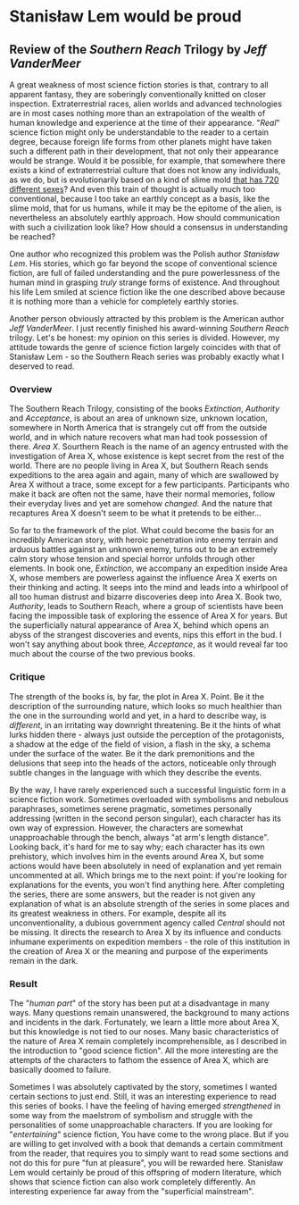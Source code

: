 # Stanisław Lem would be proud
## Review of the _Southern Reach_ Trilogy by _Jeff VanderMeer_

A great weakness of most science fiction stories is that, contrary to all apparent fantasy, they are soberingly conventionally knitted on closer inspection. Extraterrestrial races, alien worlds and advanced technologies are in most cases nothing more than an extrapolation of the wealth of human knowledge and experience at the time of their appearance. "_Real_" science fiction might only be understandable to the reader to a certain degree, because foreign life forms from other planets might have taken such a different path in their development, that not only their appearance would be strange. Would it be possible, for example, that somewhere there exists a kind of extraterrestrial culture that does not know any individuals, as we do, but is evolutionarily based on a kind of slime mold [that has 720 different sexes](https://www.theguardian.com/world/2019/oct/17/the-blob-zoo-unveils-baffling-new-organism-with-720-sexes)? And even this train of thought is actually much too conventional, because I too take an earthly concept as a basis, like the slime mold, that for us humans, while it may be the epitome of the alien, is nevertheless an absolutely earthly approach. How should communication with such a civilization look like? How should a consensus in understanding be reached?

One author who recognized this problem was the Polish author _Stanisław Lem_. His stories, which go far beyond the scope of conventional science fiction, are full of failed understanding and the pure powerlessness of the human mind in grasping _truly_ strange forms of existence. And throughout his life Lem smiled at science fiction like the one described above because it is nothing more than a vehicle for completely earthly stories.

Another person obviously attracted by this problem is the American author _Jeff VanderMeer_. I just recently finished his award-winning _Southern Reach_ trilogy. Let's be honest: my opinion on this series is divided. However, my attitude towards the genre of science fiction largely coincides with that of Stanisław Lem - so the Southern Reach series was probably exactly what I deserved to read.

### Overview

The Southern Reach Trilogy, consisting of the books _Extinction_, _Authority_ and _Acceptance_, is about an area of unknown size, unknown location, somewhere in North America that is strangely cut off from the outside world, and in which nature recovers what man had took possession of there. _Area X_. Sourthern Reach is the name of an agency entrusted with the investigation of Area X, whose existence is kept secret from the rest of the world. There are no people living in Area X, but Southern Reach sends expeditions to the area again and again, many of which are swallowed by Area X without a trace, some except for a few participants. Participants who make it back are often not the same, have their normal memories, follow their everyday lives and yet are somehow _changed_. And the nature that recaptures Area X doesn't seem to be what it pretends to be either...

So far to the framework of the plot. What could become the basis for an incredibly American story, with heroic penetration into enemy terrain and arduous battles against an unknown enemy, turns out to be an extremely calm story whose tension and special horror unfolds through other elements. In book one, _Extinction_, we accompany an expedition inside Area X, whose members are powerless against the influence Area X exerts on their thinking and acting. It seeps into the mind and leads into a whirlpool of all too human distrust and bizarre discoveries deep into Area X. Book two, _Authority_, leads to Southern Reach, where a group of scientists have been facing the impossible task of exploring the essence of Area X for years. But the superficially natural appearance of Area X, behind which opens an abyss of the strangest discoveries and events, nips this effort in the bud. I won't say anything about book three, _Acceptance_, as it would reveal far too much about the course of the two previous books.

### Critique

The strength of the books is, by far, the plot in Area X. Point. Be it the description of the surrounding nature, which looks so much healthier than the one in the surrounding world and yet, in a hard to describe way, is _different_, in an irritating way downright threatening. Be it the hints of what lurks hidden there - always just outside the perception of the protagonists, a shadow at the edge of the field of vision, a flash in the sky, a schema under the surface of the water. Be it the dark premonitions and the delusions that seep into the heads of the actors, noticeable only through subtle changes in the language with which they describe the events.

By the way, I have rarely experienced such a successful linguistic form in a science fiction work. Sometimes overloaded with symbolisms and nebulous paraphrases, sometimes serene pragmatic, sometimes personally addressing (written in the second person singular), each character has its own way of expression. However, the characters are somewhat unapproachable through the bench, always "at arm's length distance". Looking back, it's hard for me to say why; each character has its own prehistory, which involves him in the events around Area X, but some actions would have been absolutely in need of explanation and yet remain uncommented at all. Which brings me to the next point: if you're looking for explanations for the events, you won't find anything here. After completing the series, there are some answers, but the reader is not given any explanation of what is an absolute strength of the series in some places and its greatest weakness in others. For example, despite all its unconventionality, a dubious government agency called _Central_ should not be missing. It directs the research to Area X by its influence and conducts inhumane experiments on expedition members - the role of this institution in the creation of Area X or the meaning and purpose of the experiments remain in the dark.

### Result

The "_human part_" of the story has been put at a disadvantage in many ways. Many questions remain unanswered, the background to many actions and incidents in the dark. Fortunately, we learn a little more about Area X, but this knowledge is not tied to our noses. Many basic characteristics of the nature of Area X remain completely incomprehensible, as I described in the introduction to "good science fiction". All the more interesting are the attempts of the characters to fathom the essence of Area X, which are basically doomed to failure.

Sometimes I was absolutely captivated by the story, sometimes I wanted certain sections to just end. Still, it was an interesting experience to read this series of books. I have the feeling of having emerged _strengthened_ in some way from the maelstrom of symbolism and struggle with the personalities of some unapproachable characters. If you are looking for "_entertaining_" science fiction, You have come to the wrong place. But if you are willing to get involved with a book that demands a certain commitment from the reader, that requires you to simply want to read some sections and not do this for pure "fun at pleasure", you will be rewarded here. Stanisław Lem would certainly be proud of this offspring of modern literature, which shows that science fiction can also work completely differently. An interesting experience far away from the "superficial mainstream".
